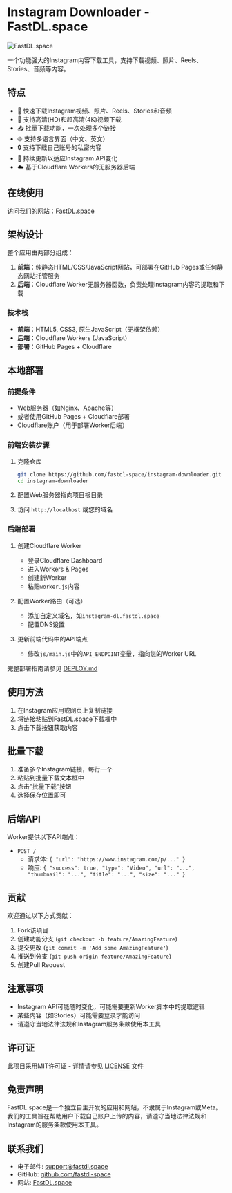 # Instagram Downloader - FastDL.space

![FastDL.space](img/logo.png)

一个功能强大的Instagram内容下载工具，支持下载视频、照片、Reels、Stories、音频等内容。

## 特点

- 🚀 快速下载Instagram视频、照片、Reels、Stories和音频
- 📱 支持高清(HD)和超高清(4K)视频下载
- 📥 批量下载功能，一次处理多个链接
- 🌐 支持多语言界面（中文、英文）
- 🔒 支持下载自己账号的私密内容
- 🔄 持续更新以适应Instagram API变化
- ☁️ 基于Cloudflare Workers的无服务器后端

## 在线使用

访问我们的网站：[FastDL.space](https://fastdl.space)

## 架构设计

整个应用由两部分组成：

1. **前端**：纯静态HTML/CSS/JavaScript网站，可部署在GitHub Pages或任何静态网站托管服务
2. **后端**：Cloudflare Worker无服务器函数，负责处理Instagram内容的提取和下载

### 技术栈

- **前端**：HTML5, CSS3, 原生JavaScript（无框架依赖）
- **后端**：Cloudflare Workers (JavaScript)
- **部署**：GitHub Pages + Cloudflare

## 本地部署

### 前提条件

- Web服务器（如Nginx、Apache等）
- 或者使用GitHub Pages + Cloudflare部署
- Cloudflare账户（用于部署Worker后端）

### 前端安装步骤

1. 克隆仓库
   ```bash
   git clone https://github.com/fastdl-space/instagram-downloader.git
   cd instagram-downloader
   ```

2. 配置Web服务器指向项目根目录

3. 访问 `http://localhost` 或您的域名

### 后端部署

1. 创建Cloudflare Worker
   - 登录Cloudflare Dashboard
   - 进入Workers & Pages
   - 创建新Worker
   - 粘贴`worker.js`内容

2. 配置Worker路由（可选）
   - 添加自定义域名，如`instagram-dl.fastdl.space`
   - 配置DNS设置

3. 更新前端代码中的API端点
   - 修改`js/main.js`中的`API_ENDPOINT`变量，指向您的Worker URL

完整部署指南请参见 [DEPLOY.md](DEPLOY.md)

## 使用方法

1. 在Instagram应用或网页上复制链接
2. 将链接粘贴到FastDL.space下载框中
3. 点击下载按钮获取内容

## 批量下载

1. 准备多个Instagram链接，每行一个
2. 粘贴到批量下载文本框中
3. 点击"批量下载"按钮
4. 选择保存位置即可

## 后端API

Worker提供以下API端点：

- `POST /`
  - 请求体: `{ "url": "https://www.instagram.com/p/..." }`
  - 响应: `{ "success": true, "type": "Video", "url": "...", "thumbnail": "...", "title": "...", "size": "..." }`

## 贡献

欢迎通过以下方式贡献：

1. Fork该项目
2. 创建功能分支 (`git checkout -b feature/AmazingFeature`)
3. 提交更改 (`git commit -m 'Add some AmazingFeature'`)
4. 推送到分支 (`git push origin feature/AmazingFeature`)
5. 创建Pull Request

## 注意事项

- Instagram API可能随时变化，可能需要更新Worker脚本中的提取逻辑
- 某些内容（如Stories）可能需要登录才能访问
- 请遵守当地法律法规和Instagram服务条款使用本工具

## 许可证

此项目采用MIT许可证 - 详情请参见 [LICENSE](LICENSE) 文件

## 免责声明

FastDL.space是一个独立自主开发的应用和网站，不隶属于Instagram或Meta。我们的工具旨在帮助用户下载自己账户上传的内容，请遵守当地法律法规和Instagram的服务条款使用本工具。

## 联系我们

- 电子邮件: support@fastdl.space
- GitHub: [github.com/fastdl-space](https://github.com/fastdl-space)
- 网站: [FastDL.space](https://fastdl.space) 